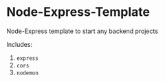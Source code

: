 # Node-Express-Template

Node-Express template to start any backend projects

Includes:

1. `express` 
2. `cors` 
3. `nodemon` 
